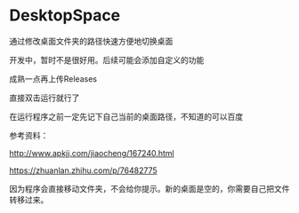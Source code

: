 # DesktopSpace
通过修改桌面文件夹的路径快速方便地切换桌面

开发中，暂时不是很好用。后续可能会添加自定义的功能

成熟一点再上传Releases

直接双击运行就行了

在运行程序之前一定先记下自己当前的桌面路径，不知道的可以百度

参考资料：

http://www.apkjj.com/jiaocheng/167240.html

https://zhuanlan.zhihu.com/p/76482775

因为程序会直接移动文件夹，不会给你提示。新的桌面是空的，你需要自己把文件转移过来。
